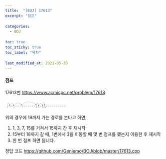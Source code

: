 ```yaml
---
title:  "[BOJ] 17613"
excerpt: "점프"

categories:
  - BOJ

toc: true
toc_sticky: true
toc_label: "목차"

last_modified_at: 2021-05-30
---
```


#### 점프

17613번 <https://www.acmicpc.net/problem/17613>

<img src = "/assets/images/boj/17613.jpg" width = "40%" height = "40%">

위의 경우에 19까지 가는 경로를 본다고 하면,<br>
1. 1, 3, 7, 15를 거쳐서 15까지 간 후 재시작
2. 15부터 18까지 갈 때, 1번에서 3을 이동할 때 몇 번 점프를 했는지 이용한 후 재시작
3. 한 번 점프
하면 됩니다.

정답 코드 <https://github.com/Geniemo/BOJ/blob/master/17613.cpp>